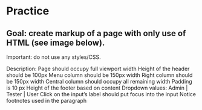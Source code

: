 # Practice

## Goal: create markup of a page with only use of HTML (see image below).

Important: do not use any styles/CSS.

Description:
Page should occupy full viewport width
Height of the header should be 100px
Menu column should be 150px width
Right column should be 150px width
Central column should occupy all remaining width
Padding  is 10 px
Height of the footer based on content
Dropdown values: Admin | Tester | User
Click on the input’s label should put focus into the input
Notice footnotes used  in the paragraph


